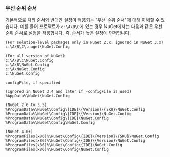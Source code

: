 ### <a name="priority-ordering"></a>우선 순위 순서

기본적으로 처리 순서와 반대인 설정이 적용되는 "우선 순위 순서"에 대해 이해할 수 있습니다. 예를 들어 프로젝트가 `c:\A\B\C`에 있는 경우 NuGet에서는 다음과 같은 우선 순위 순서로 설정을 적용합니다. 즉, 순서가 높은 설정이 먼저입니다.

    (For solution-level packages only in NuGet 2.x; ignored in NuGet 3.x)
    c:\A\B\C\.nuget\NuGet.Config

    (For all version of NuGet)
    c:\A\B\C\NuGet.Config
    c:\A\B\NuGet.Config
    c:\A\NuGet.Config
    c:\NuGet.Config

    configFile, if specified

    (Ignored in NuGet 3.4 and later if -configFile is used)
    %AppData%\NuGet\NuGet.Config

    (NuGet 2.6 to 3.5)
    %ProgramData%\NuGet\Config\{IDE}\{Version}\{SKU}\NuGet.Config
    %ProgramData%\NuGet\Config\{IDE}\{Version}\NuGet.Config
    %ProgramData%\NuGet\Config\{IDE}\NuGet.Config
    %ProgramData%\NuGet\Config\NuGet.Config

    (NuGet 4.0+)
    %ProgramFiles(x86)%\NuGet\Config\{IDE}\{Version}\{SKU}\NuGet.Config
    %ProgramFiles(x86)%\NuGet\Config\{IDE}\{Version}\NuGet.Config
    %ProgramFiles(x86)%\NuGet\Config\{IDE}\NuGet.Config
    %ProgramFiles(x86)%\NuGet\Config\NuGet.Config